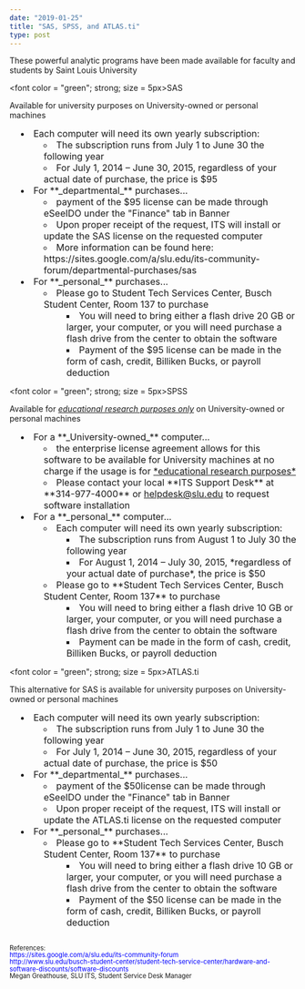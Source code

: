 ```yaml
---
date: "2019-01-25"
title: "SAS, SPSS, and ATLAS.ti"
type: post
---
```


These powerful analytic programs have been made available for faculty and students by Saint Louis University

<font color = "green"; strong; size = 5px>SAS</font>

Available for university purposes on University-owned or personal machines

<font size=3px> 
<li style="PADDING-LEFT:20px">Each computer will need its own yearly subscription: </li>
<li style="list-style-type:circle;PADDING-LEFT:60px">The subscription runs from July 1 to June 30 the following year</li>
<li style="list-style-type:circle;PADDING-LEFT:60px">For July 1, 2014 – June 30, 2015, regardless of your actual date of purchase, the price is $95</li>
<li style="PADDING-LEFT:20px">For **_departmental_** purchases...</li>
<li style="list-style-type:circle;PADDING-LEFT:60px">payment of the $95 license can be made through eSeeIDO under the "Finance" tab in Banner</li>
<li style="list-style-type:circle;PADDING-LEFT:60px">Upon proper receipt of the request, ITS will install or update the SAS license on the requested computer</li>
<li style="list-style-type:circle;PADDING-LEFT:60px">More information can be found here: https://sites.google.com/a/slu.edu/its-community-forum/departmental-purchases/sas</li>
<li style="PADDING-LEFT:20px">For **_personal_** purchases...</li> 
<li style="list-style-type:circle;PADDING-LEFT:60px">Please go to Student Tech Services Center, Busch Student Center, Room 137 to purchase</li>
<li style="list-style-type:square;PADDING-LEFT:100px">You will need to bring either a flash drive 20 GB or larger, your computer, or you will need purchase a flash drive from the center to obtain the software</li>
<li style="list-style-type:square;PADDING-LEFT:100px">Payment of the $95 license can be made in the form of cash, credit, Billiken Bucks, or payroll deduction</li>
</font>

<font color = "green"; strong; size = 5px>SPSS</font>

Available for <u>*educational research purposes only*</u> on University-owned or personal machines

<font size = 3>
<li style="PADDING-LEFT:20px">For a **_University-owned_** computer... </li>
<li style="list-style-type:circle;PADDING-LEFT:60px">the enterprise license agreement allows for this software to be available for University machines at no charge if the usage is for <u>*educational research purposes*</u></li>
<li style="list-style-type:circle;PADDING-LEFT:60px">Please contact your local **ITS Support Desk** at **314-977-4000** or <u><a href="mailto:helpdesk@slu.edu">helpdesk@slu.edu</a></u> to request software installation</li>
<li style="PADDING-LEFT:20px">For a **_personal_** computer...</li>
<li style="list-style-type:circle;PADDING-LEFT:60px">Each computer will need its own yearly subscription:</li>
<li style="list-style-type:square;PADDING-LEFT:100px">The subscription runs from August 1 to July 30 the following year</li>
<li style="list-style-type:square;PADDING-LEFT:100px">For August 1, 2014 – July 30, 2015, *regardless of your actual date of purchase*, the price is $50</li>
<li style="list-style-type:circle;PADDING-LEFT:60px">Please go to **Student Tech Services Center, Busch Student Center, Room 137** to purchase</li>
<li style="list-style-type:square;PADDING-LEFT:100px">You will need to bring either a flash drive 10 GB or larger, your computer, or you will need purchase a flash drive from the center to obtain the software</li>
<li style="list-style-type:square;PADDING-LEFT:100px">Payment can be made in the form of cash, credit, Billiken Bucks, or payroll deduction</li>
</font>

<font color = "green"; strong; size = 5px>ATLAS.ti</font>

This alternative for SAS is available for university purposes on University-owned or personal machines

<font size=3>
<li style="PADDING-LEFT:20px">Each computer will need its own yearly subscription: </li>
<li style="list-style-type:circle;PADDING-LEFT:60px">The subscription runs from July 1 to June 30 the following year</li>
<li style="list-style-type:circle;PADDING-LEFT:60px">For July 1, 2014 – June 30, 2015, regardless of your actual date of purchase, the price is $50</li>
<li style="PADDING-LEFT:20px">For **_departmental_** purchases...</li>
<li style="list-style-type:circle;PADDING-LEFT:60px">payment of the $50license can be made through eSeeIDO under the "Finance" tab in Banner</li>
<li style="list-style-type:circle;PADDING-LEFT:60px">Upon proper receipt of the request, ITS will install or update the ATLAS.ti license on the requested computer</li>
<li style="PADDING-LEFT:20px">For **_personal_** purchases...</li>
<li style="list-style-type:circle;PADDING-LEFT:60px">Please go to **Student Tech Services Center, Busch Student Center, Room 137** to purchase</li>
<li style="list-style-type:square;PADDING-LEFT:100px">You will need to bring either a flash drive 10 GB or larger, your computer, or you will need purchase a flash drive from the center to obtain the software</li>
<li style="list-style-type:square;PADDING-LEFT:100px">Payment of the $50 license can be made in the form of cash, credit, Billiken Bucks, or payroll deduction</li>
</font>
<br>

<p style ="font-size:80%;line-height:1.1;">
References:<br>
<span style = "color:blue;">https://sites.google.com/a/slu.edu/its-community-forum</span><br>
<span style = "color:blue;">http://www.slu.edu/busch-student-center/student-tech-service-center/hardware-and-software-discounts/software-discounts</span><br>
Megan Greathouse, SLU ITS, Student Service Desk Manager
</p>
